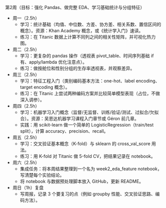 第2周（目标：强化 Pandas、做完整 EDA、学习基础统计与分组特征）

- 周一（2.5h）
  - 学习：统计基础（均值、中位数、方差、协方差、相关系数、置信区间的概念）。资源：Khan Academy 概念，或《统计学入门》速读。
  - 练习：在 Titanic 数据上计算不同列之间的相关性矩阵，并可视化热力图。
- 周二（2.5h）
  - 学习：更复杂的 pandas 操作（透视表 pivot_table、时间序列基础 if 有、apply/lambda 优化注意点）。
  - 练习：做按舱位和性别分组的生存率透视表，并观察差异。
- 周三（2.5h）
  - 学习：特征工程入门（类别编码基本方法：one-hot、label encoding、target encoding 概念）。
  - 练习：在 Titanic 上尝试两种编码方案并比较简单模型表现（占位，不做深入调参）。
- 周四（2.5h）
  - 学习：机器学习入门概念（监督/无监督、训练/验证/测试、过拟合/欠拟合）。资源：吴恩达机器学习课程入门章节或 Géron 前几章。
  - 实践：用 scikit-learn 做一个简单的 LogisticRegression（train/test split），计算 accuracy、precision、recall。
- 周五（2.5h）
  - 学习：交叉验证基本概念（K-fold）与 sklearn 的 cross_val_score 用法。
  - 练习：用 K-fold 对 Titanic 做 5-fold CV，把结果记录在 notebook。
- 周六（2.5h）
  - 集成任务：将本周结果整理到一个名为 week2_eda_feature notebook，写清楚每个实验结论。
  - 将 notebook 与数据预处理脚本放入 GitHub，更新 README。
- 周日（1h）复盘
  - 写周报，记录 3 个要复习的点（例如 groupby 性能、交叉验证思路、编码方法）。
